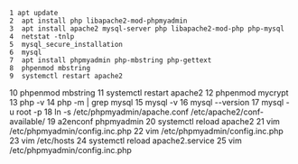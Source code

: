 
    1 apt update
    2  apt install php libapache2-mod-phpmyadmin
    3  apt install apache2 mysql-server php libapache2-mod-php php-mysql
    4  netstat -tnlp
    5  mysql_secure_installation
    6  mysql
    7  apt install phpmyadmin php-mbstring php-gettext
    8  phpenmod mbstring
    9  systemctl restart apache2
   10  phpenmod mbstring
   11  systemctl restart apache2
   12  phpenmod mycrypt
   13  php -v
   14  php -m | grep mysql
   15  mysql -v
   16  mysql --version
   17  mysql -u root -p
   18  ln -s /etc/phpmyadmin/apache.conf /etc/apache2/conf-available/
   19  a2enconf phpmyadmin
   20  systemctl reload apache2
   21  vim /etc/phpmyadmin/config.inc.php
   22  vim /etc/phpmyadmin/config.inc.php
   23  vim /etc/hosts
   24  systemctl reload apache2.service
   25  vim /etc/phpmyadmin/config.inc.php